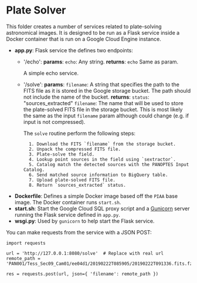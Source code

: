 # Plate Solver

This folder creates a number of services related to plate-solving astronomical
images. It is designed to be run as a Flask service inside a Docker container
that is run on a Google Cloud Engine instance.

* **app.py**: Flask service the defines two endpoints:
	* '/echo':
		__params__:
			`echo`: Any string.
		__returns__:
			`echo` Same as param.

		A simple echo service.
	* '/solve':
		__params__: 
			`filename`: A string that specifies the path to the FITS file as
			it is stored in the Google storage bucket. The path should not include
			the name of the bucket.
		__returns__:
			`status`: "sources_extracted"
			`filename`: The name that will be used to store the plate-solved FITS
			file in the storage bucket. This is most likely the same as the input
			`filename` param although could change (e.g. if input is not compressed).

		The `solve` routine perform the following steps:

			1. Download the FITS `filename` from the storage bucket.
			2. Unpack the compressed FITS file.
			3. Plate-solve the field.
			4. Lookup point sources in the field using `sextractor`.
			5. Catalog match the detected sources with the PANOPTES Input Catalog.
			6. Send matched source information to BigQuery table.
			7. Upload plate-solved FITS file.
			8. Return `sources_extracted` status.
* **Dockerfile**: Defines a simple Docker image based off the `PIAA` base image.
	The Docker container runs `start.sh`.
* **start.sh**: Start the Google Cloud SQL proxy script and a [Gunicorn](https://gunicorn.org/) server running
	the Flask service defined in `app.py`.
* **wsgi.py**: Used by `gunicorn` to help start the Flask service.

You can make requests from the service with a JSON POST:
```
import requests

url = 'http://127.0.0.1:8080/solve'  # Replace with real url
remote_path = 'PAN001/Tess_Sec09_Cam01/ee04d1/20190222T085905/20190222T091336.fits.fz'

res = requests.post(url, json={ 'filename': remote_path })
```
